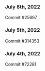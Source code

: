 ### July 8th, 2022

Commit #25697

### July 5th, 2022

Commit #314353


### July 4th, 2022

Commit #72281
